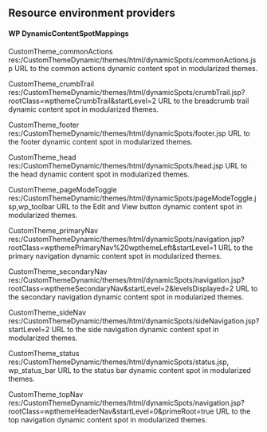 ## Resource environment providers
#### WP DynamicContentSpotMappings

CustomTheme_commonActions
res:/CustomThemeDynamic/themes/html/dynamicSpots/commonActions.jsp
URL to the common actions dynamic content spot in modularized themes.
  
CustomTheme_crumbTrail
res:/CustomThemeDynamic/themes/html/dynamicSpots/crumbTrail.jsp?rootClass=wpthemeCrumbTrail&startLevel=2
URL to the breadcrumb trail dynamic content spot in modularized themes.
  
CustomTheme_footer
res:/CustomThemeDynamic/themes/html/dynamicSpots/footer.jsp
URL to the footer dynamic content spot in modularized themes.
  
CustomTheme_head
res:/CustomThemeDynamic/themes/html/dynamicSpots/head.jsp
URL to the head dynamic content spot in modularized themes.

CustomTheme_pageModeToggle
res:/CustomThemeDynamic/themes/html/dynamicSpots/pageModeToggle.jsp,wp_toolbar
URL to the Edit and View button dynamic content spot in modularized themes.

CustomTheme_primaryNav
res:/CustomThemeDynamic/themes/html/dynamicSpots/navigation.jsp?rootClass=wpthemePrimaryNav%20wpthemeLeft&startLevel=1
URL to the primary navigation dynamic content spot in modularized themes.

CustomTheme_secondaryNav
res:/CustomThemeDynamic/themes/html/dynamicSpots/navigation.jsp?rootClass=wpthemeSecondaryNav&startLevel=2&levelsDisplayed=2
URL to the secondary navigation dynamic content spot in modularized themes.
  
CustomTheme_sideNav
res:/CustomThemeDynamic/themes/html/dynamicSpots/sideNavigation.jsp?startLevel=2
URL to the side navigation dynamic content spot in modularized themes.
  
CustomTheme_status
res:/CustomThemeDynamic/themes/html/dynamicSpots/status.jsp, wp_status_bar
URL to the status bar dynamic content spot in modularized themes.

CustomTheme_topNav
res:/CustomThemeDynamic/themes/html/dynamicSpots/navigation.jsp?rootClass=wpthemeHeaderNav&startLevel=0&primeRoot=true
URL to the top navigation dynamic content spot in modularized themes.